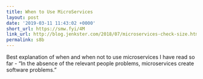 ```yaml
---
title: When to Use MicroServices
layout: post
date: '2019-03-11 11:43:02 +0000'
short_url: https://smw.fyi/4M
link_url: http://blog.jenkster.com/2018/07/microservices-check-size.html
permalink: s8b
---
```

Best explanation of when and when not to use microservices I have read so far - “In the absence of the relevant people problems, microservices create software problems.”
